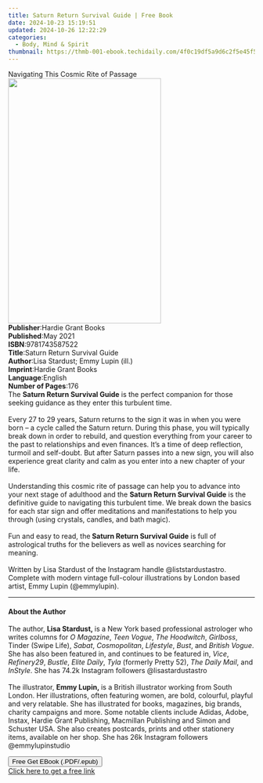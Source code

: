 ```yaml
---
title: Saturn Return Survival Guide | Free Book
date: 2024-10-23 15:19:51
updated: 2024-10-26 12:22:29
categories:
  - Body, Mind & Spirit
thumbnail: https://thmb-001-ebook.techidaily.com/4f0c19df5a9d6c2f5e45f55a481490ed872a2175eee042aa525ea558a945defe.jpg
---
```

<main id="book-container">
  <div class="flex flex-col">
    <div class="book-brief flex-1 py-6 px-4 sm:p-6 md:py-10 md:px-8">
      <!-- brief-->
      <div class="book-brief-main">Navigating This Cosmic Rite of Passage</div>
    </div>
    <div
      class="book-meta-info flex-1 grid gap-4 col-start-1 col-end-3 row-start-1 sm:mb-6 sm:grid-cols-4 lg:gap-6 lg:col-start-2 lg:row-end-6 lg:row-span-6 lg:mb-0"
    >
      <div
        class="book-meta-info-left place-content-center mt-4 p-4 text-sm leading-6 col-start-2 col-span-2 dark:text-slate-400"
      >
        <img
          class="w-full h-500 object-cover rounded-lg sm:h-255 sm:col-span-2 lg:col-span-full"
          src="https://img-001-ebook.techidaily.com/cea2224864a168b1d6048e244f65ecb7994518499939bc19f357b1f8d6c983d2.jpg"
          alt=""
          width="312"
          height="500"
        />
      </div>
      <div
        class="book-meta-info-right mt-2 col-start-1 row-start-2 col-span-3 self-center"
      >
        <!-- meta data  -->
        <div class="flex flex-col px-4 md:px-8">
          <div class="flex-1">
            <strong>Publisher</strong>:<span class="px-2"
              >Hardie Grant Books</span
            >
          </div>
          <div class="flex-1">
            <strong>Published</strong>:<span class="px-2">May 2021</span>
          </div>
          <div class="flex-1">
            <strong>ISBN</strong>:<span class="px-2">9781743587522</span>
          </div>
          <div class="flex-1">
            <strong>Title</strong>:<span class="px-2"
              >Saturn Return Survival Guide</span
            >
          </div>
          <div class="flex-1">
            <strong>Author</strong>:<span class="px-2"
              >Lisa Stardust; Emmy Lupin (ill.)</span
            >
          </div>
          <div class="flex-1">
            <strong>Imprint</strong>:<span class="px-2"
              >Hardie Grant Books</span
            >
          </div>
          <div class="flex-1">
            <strong>Language</strong>:<span class="px-2">English</span>
          </div>
          <div class="flex-1">
            <strong>Number of Pages</strong>:<span class="px-2">176</span>
          </div>
        </div>
      </div>
    </div>
    <div class="book-description flex-1 py-6 px-4 sm:p-6 md:py-10 md:px-8">
      <div class="book-description-main">
        <div accordion-content="" id="description">
          The <b>Saturn Return Survival Guide</b> is the perfect companion for
          those seeking guidance as they enter this turbulent time.&nbsp;<br /><br />
          Every 27 to 29 years, Saturn returns to the sign it was in when you
          were born – a cycle called the Saturn return. During this phase, you
          will typically break down in order to rebuild, and question everything
          from your career to the past to relationships and even finances. It’s
          a time of deep reflection, turmoil and self-doubt. But after Saturn
          passes into a new sign, you will also experience great clarity and
          calm as you&nbsp;enter into a new chapter of your life.&nbsp;<br /><br />
          Understanding this cosmic rite of passage can help you to advance into
          your next stage of adulthood and the
          <b>Saturn Return Survival Guide</b> is the definitive guide to
          navigating this turbulent time. We break down the basics for each star
          sign&nbsp;and offer&nbsp;meditations and manifestations to help you
          through (using crystals, candles, and bath magic).&nbsp;<br /><br />
          Fun and easy to read, the<b> Saturn Return Survival Guide</b> is full
          of astrological truths for the believers&nbsp;as well as novices
          searching for meaning.<br /><br />
          Written by Lisa Stardust of the Instagram&nbsp;handle
          @liststardustastro. Complete with modern vintage full-colour
          illustrations by London based artist,&nbsp;Emmy Lupin (@emmylupin).
        </div>
        <div class="accordion-fader"></div>
      </div>
    </div>
    <div class="book-excerpts flex-1 py-6 px-4 sm:p-6 md:py-10 md:px-8">
      <!-- excerpts-->
      <div class="book-excerpts-main">
        <hr />
        <h4 class="placeholder placeholder-heading">
          <span>About the Author</span>
        </h4>
        <p>
          The author,&nbsp;<b>Lisa Stardust,&nbsp;</b>is a New York based
          professional astrologer who writes columns for <i>O Magazine</i>,
          <i>Teen Vogue</i>, <i>The Hoodwitch</i>, <i>Girlboss</i>, Tinder
          (Swipe Life), <i>Sabat</i>, <i>Cosmopolitan</i>, <i>Lifestyle</i>,
          <i>Bust</i>, and <i>British Vogue</i>. She has also been featured in,
          and continues to be featured in, <i>Vice</i>, <i>Refinery29</i>,
          <i>Bustle</i>, <i>Elite Daily</i>, <i>Tyla</i> (formerly Pretty 52),
          <i>The Daily Mail</i>, and <i>InStyle</i>. She has 74.2k Instagram
          followers @lisastardustastro<br /><br />
          The illustrator,&nbsp;<b>Emmy Lupin,&nbsp;</b>is a British illustrator
          working from South London. Her illustrations, often featuring women,
          are bold, colourful, playful and very relatable. She has illustrated
          for books, magazines, big brands, charity campaigns and more. Some
          notable clients include Adidas, Adobe, Instax, Hardie Grant
          Publishing, Macmillan Publishing and Simon and Schuster USA. She also
          creates postcards, prints and other stationery items, available on her
          shop. She has 26k Instagram followers @emmylupinstudio
        </p>
      </div>
    </div>
    <div
      class="book-about-author flex-1 py-6 px-4 sm:p-6 md:py-10 md:px-8"
    ></div>
    <div class="book-free-get flex-1 py-6 px-4 sm:p-6 md:py-10 md:px-8">
      <button
        id="btn-free-get"
        class="bg-blue-500 hover:bg-blue-700 text-white font-bold py-2 px-4 rounded"
      >
        Free Get EBook (.PDF/.epub)
      </button>
      <div id="countdown-display" class="px-2 text-lg mt-2"></div>
      <a
        id="free-link"
        class="hidden bg-blue-500 hover:bg-blue-700 text-white font-bold py-2 px-4 rounded"
        href="https://www.ebooks.com/en-us/book/210244038/saturn-return-survival-guide/lisa-stardust/"
        target="_blank"
        >Click here to get a free link</a
      >
    </div>
    <script>
      let countdownTime = 0;
      let countdownInterval = null;
      document
        .getElementById('btn-free-get')
        .addEventListener('click', startCountdown);
      function startCountdown() {
        countdownTime = new Date().getTime() + 60000 * 3;
        countdownInterval = setInterval(updateCountdown, 1000);
        document.getElementById('btn-free-get').disabled = true;
        document
          .getElementById('btn-free-get')
          .classList.add('bg-gray-500', 'cursor-not-allowed');
      }
      function updateCountdown() {
        let currentTime = new Date().getTime();
        let timeLeft = countdownTime - currentTime;
        let secondsLeft = Math.floor(timeLeft / 1000);
        document.getElementById('countdown-display').innerHTML =
          `Remaining time: ${secondsLeft} seconds.`;
        if (secondsLeft <= 0) {
          clearInterval(countdownInterval);
          document.getElementById('btn-free-get').classList.add('hidden');
          document.getElementById('free-link').classList.remove('hidden');
          document.getElementById('countdown-display').innerHTML = '';
        }
      }
    </script>
  </div>
</main>
